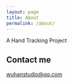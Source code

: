 ```yaml
---
layout: page
title: About
permalink: /about/
---
```

A Hand Tracking Project

## Contact me

[wuhanstudio@qq.com](mailto:wuhanstudio@qq.com)